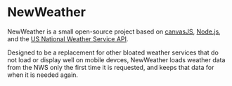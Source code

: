 # NewWeather
NewWeather is a small open-source project based on [canvasJS](https://canvasjs.com/), [Node.js](https://nodejs.org/en/), and the [US National Weather Service API](https://www.weather.gov/documentation/services-web-api).

Designed to be a replacement for other bloated weather services that do not load or display well on mobile devces, NewWeather loads weather data from the NWS only the first time it is requested, and keeps that data for when it is needed again.
